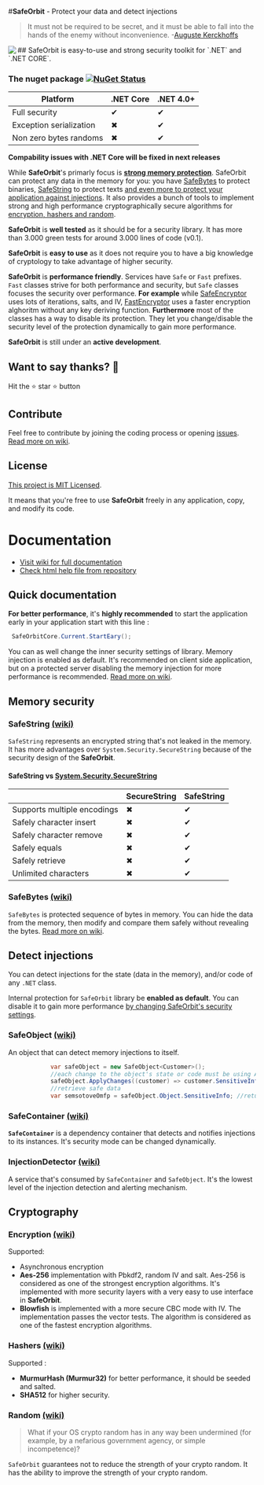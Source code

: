 


#**SafeOrbit** - Protect your data and detect injections


> It must not be required to be secret, and it must be able to fall into the hands of the enemy without inconvenience.
> -[Auguste Kerckhoffs](https://en.wikipedia.org/wiki/Kerckhoffs%27s_principle)

<img align="left" src="https://raw.githubusercontent.com/undergroundwires/SafeOrbit/master/docs/img/logo/logo_60x60.png"> 
## SafeOrbit is easy-to-use and strong security toolkit for `.NET` and `.NET CORE`.

### The nuget package  [![NuGet Status](https://img.shields.io/nuget/v/SafeOrbit.svg?style=flat)](https://www.nuget.org/packages/SafeOrbit/)

|                 Platform | .NET Core | .NET 4.0+ |
|--------------------------|-----------|-----------|
|            Full security |     ✔     |     ✔    |
|  Exception serialization |     ✖     |     ✔    |
|   Non zero bytes randoms |     ✖     |     ✔    |

**Compability issues with .NET Core will be fixed in next releases**

While **SafeOrbit**'s primarly focus is [**strong memory protection**](#memory-security). SafeOrbit can protect any data in the memory for you: you have [SafeBytes](#safebytes#) to protect binaries, [SafeString](#safestring#) to protect texts [and even more to protect your application against injections](#protect-your-classes#). It also provides a bunch of tools to implement strong and high performance cryptographically secure algorithms for [encryption, hashers and random](#cryptography). 

**SafeOrbit** is **well tested** as it should be for a security library. It has more than 3.000 green tests for around 3.000 lines of code (v0.1).

**SafeOrbit** is **easy to use** as it does not require you to have a big knowledge of cryptology to take advantage of higher security.

**SafeOrbit** is **performance friendly**. Services have `Safe` or `Fast` prefixes. `Fast` classes strive for both performance and security, but `Safe` classes focuses the security over performance. **For example** while [SafeEncryptor](#aes-the-ISafeEncrpytor) uses lots of iterations, salts, and IV, [FastEncryptor](#blowfish-the-IFastEncryptor) uses a faster encryption alghoritm without any key deriving function. **Furthermore** most of the classes has a way to disable its protection. They let you change/disable the security level of the protection dynamically to gain more performance.

**SafeOrbit** is still under an **active development**.

## Want to say thanks? :beer:

Hit the :star: star :star: button

## Contribute
Feel free to contribute by joining the coding process or opening [issues](https://github.com/undergroundwires/safeOrbit/issues). [Read more on wiki](https://github.com/undergroundwires/SafeOrbit/wiki/Contribute).

## License
[This project is MIT Licensed](LICENSE).

It means that you're free to use **SafeOrbit** freely in any application, copy, and modify its code.

# Documentation

* [Visit wiki for full documentation](https://github.com/undergroundwires/SafeOrbit/wiki)
* [Check html help file from repository](./docs/Help.chm)

## Quick documentation
**For better performance**, it's **highly recommended** to start the application early in your application start with this line :
```C#
 SafeOrbitCore.Current.StartEary();
```
You can as well change the inner security settings of library. Memory injection is enabled as default. It's recommended on client side application, but on a protected server disabling the memory injection for more performance is recommended. [Read more on wiki](https://github.com/undergroundwires/SafeOrbit/wiki/Library-settings#change-security-settings).

## Memory security

### SafeString [(wiki)](https://github.com/undergroundwires/SafeOrbit/wiki/SafeBytes)
`SafeString` represents an encrypted string that's not leaked in the memory. It has more advantages over `System.Security.SecureString` because of the security design of the **SafeOrbit**.

#### SafeString vs [System.Security.SecureString](https://msdn.microsoft.com/en-us/library/system.security.securestring(v=vs.110).aspx) 

|                              | SecureString | SafeString |
|------------------------------|-------------|------------|
|  Supports multiple encodings |      ✖      |     ✔      |
|      Safely character insert |       ✖     |     ✔      |
|      Safely character remove |       ✖     |     ✔      |
|                Safely equals |       ✖     |     ✔      |
|              Safely retrieve |       ✖     |     ✔      |
|         Unlimited characters |       ✖     |     ✔      |


### SafeBytes [(wiki)](https://github.com/undergroundwires/SafeOrbit/wiki/SafeBytes)
`SafeBytes` is protected sequence of bytes in memory. You can hide the data from the memory, then modify and compare them safely without revealing the bytes. [Read more on wiki](https://github.com/undergroundwires/SafeOrbit/wiki/SafeBytes).

## Detect injections

You can detect injections for the state (data in the memory), and/or code of any `.NET` class. 

Internal protection for `SafeOrbit` library be **enabled as default**. You can disable it to gain more performance [by changing SafeOrbit's security settings](https://github.com/undergroundwires/SafeOrbit/wiki/Library-settings#change-security-settings).

### SafeObject [(wiki)](https://github.com/undergroundwires/SafeOrbit/wiki/SafeObject)
An object that can detect memory injections to itself.

```C#
            var safeObject = new SafeObject<Customer>();
            //each change to the object's state or code must be using ApplyChanges
            safeObject.ApplyChanges((customer) => customer.SensitiveInfo = "I'm protected!");
            //retrieve safe data
            var semsotoveOmfp = safeObject.Object.SensitiveInfo; //returns "I'm protected!" or alerts if any injection is detected
```

### SafeContainer [(wiki)](https://github.com/undergroundwires/SafeOrbit/wiki/SafeContainer)
**`SafeContainer`** is a dependency container that detects and notifies injections to its instances. It's security mode can be changed dynamically.

### InjectionDetector [(wiki)](https://github.com/undergroundwires/SafeOrbit/wiki/InjectionDetector)
A service that's consumed by `SafeContainer` and `SafeObject`. It's the lowest level of the injection detection and alerting mechanism.

## Cryptography

### Encryption [(wiki)](https://github.com/undergroundwires/SafeOrbit/wiki/Encryption)
Supported:
 - Asynchronous encryption
 - **Aes-256** implementation with Pbkdf2, random IV and salt. Aes-256 is considered as one of the strongest encryption algorithms. It's implemented with more security layers with a very easy to use interface in **SafeOrbit**.
 - **Blowfish** is implemented with a more secure CBC mode with IV. The implementation passes the vector tests. The algorithm is considered as one of the fastest encryption algorithms.


### Hashers [(wiki)](https://github.com/undergroundwires/SafeOrbit/wiki/Hashers)
Supported :
 - **MurmurHash (Murmur32)** for better performance, it should be seeded and salted.
 - **SHA512** for higher security.

### Random [(wiki)](https://github.com/undergroundwires/SafeOrbit/wiki/Random)
> What if your OS crypto random has in any way been undermined (for example, by a nefarious government agency, or simple incompetence)?

`SafeOrbit` guarantees not to reduce the strength of your crypto random. It has the ability to improve the strength of your crypto random.
